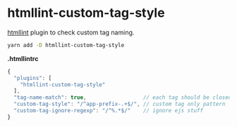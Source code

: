 # htmllint-custom-tag-style

[htmllint](https://github.com/htmllint/htmllint) plugin to check custom tag naming.

```bash
yarn add -D htmllint-custom-tag-style
```

**.htmllintrc**
```js
{
  "plugins": [
    "htmllint-custom-tag-style"
  ],
  "tag-name-match": true,                  // each tag should be closed
  "custom-tag-style": "/^app-prefix-.+$/", // custom tag only pattern
  "custom-tag-ignore-regexp": "/^%.*$/"    // ignore ejs stuff
}
```
